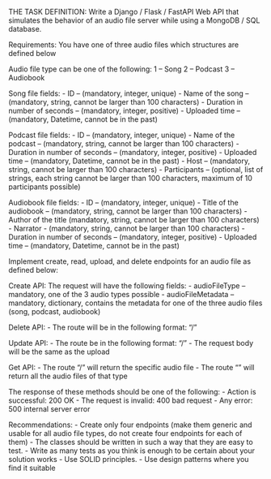 THE TASK DEFINITION:
Write a Django / Flask / FastAPI Web API that simulates the behavior of an audio file server while using a MongoDB / SQL database.

Requirements: You have one of three audio files which structures are defined below

Audio file type can be one of the following:
	1 – Song
	2 – Podcast
	3 – Audiobook

Song file fields:
	- ID – (mandatory, integer, unique)
	- Name of the song – (mandatory, string, cannot be larger than 100 characters)
	- Duration in number of seconds – (mandatory, integer, positive)
	- Uploaded time – (mandatory, Datetime, cannot be in the past)

Podcast file fields:
	- ID – (mandatory, integer, unique)
	- Name of the podcast – (mandatory, string, cannot be larger than 100 characters)
	- Duration in number of seconds – (mandatory, integer, positive)
	- Uploaded time – (mandatory, Datetime, cannot be in the past)
	- Host – (mandatory, string, cannot be larger than 100 characters)
	- Participants – (optional, list of strings, each string cannot be larger than 100 characters, maximum of 10 participants possible)

Audiobook file fields:
	- ID – (mandatory, integer, unique)
	- Title of the audiobook – (mandatory, string, cannot be larger than 100 characters)
	- Author of the title (mandatory, string, cannot be larger than 100 characters)
	- Narrator - (mandatory, string, cannot be larger than 100 characters)
	- Duration in number of seconds – (mandatory, integer, positive)
	- Uploaded time – (mandatory, Datetime, cannot be in the past)

Implement create, read, upload, and delete endpoints for an audio file as defined below:

Create API:
	The request will have the following fields:
	- audioFileType – mandatory, one of the 3 audio types possible
	- audioFileMetadata – mandatory, dictionary, contains the metadata for one of the three audio files (song, podcast, audiobook)

Delete API:
	- The route will be in the following format:
	“<audioFileType>/<audioFileID>”

Update API:
	- The route be in the following format: “<audioFileType>/<audioFileID>”
	- The request body will be the same as the upload

Get API:
	- The route “<audioFileType>/<audioFileID>” will return the specific audio file
	- The route “<audioFileType>” will return all the audio files of that type

The response of these methods should be one of the following:
	- Action is successful: 200 OK
	- The request is invalid: 400 bad request
	- Any error: 500 internal server error

Recommendations:
	- Create only four endpoints (make them generic and usable for all audio file types, do not create four endpoints for each of them)
	- The classes should be written in such a way that they are easy to test.
	- Write as many tests as you think is enough to be certain about your solution works
	- Use SOLID principles.
	- Use design patterns where you find it suitable